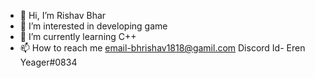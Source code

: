 - 👋 Hi, I’m Rishav Bhar
- 👀 I’m interested in developing game
- 🌱 I’m currently learning C++
- 📫 How to reach me email-bhrishav1818@gamil.com Discord Id- Eren Yeager#0834

<!---
FL3X69/FL3X69 is a ✨ special ✨ repository because its `README.md` (this file) appears on your GitHub profile.
You can click the Preview link to take a look at your changes.
--->
